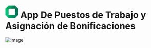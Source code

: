 # <img src="NeoAPTB/wwwroot/images/Neo.png" Width="40" Height="40"> App De Puestos de Trabajo y Asignación de Bonificaciones
![image](https://github.com/JavierTaborda/NeoAPT/assets/102046109/96d75402-7fd4-46ad-87ef-063ca6006c0b)
